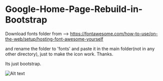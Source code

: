 # Google-Home-Page-Rebuild-in-Bootstrap
Download  fonts folder from -->
https://fontawesome.com/how-to-use/on-the-web/setup/hosting-font-awesome-yourself

and rename the folder to 'fonts' and paste it in the main folder(not in any other directory), just to make the icon work.
Thanks.

Its just bootstrap.

![Alt text](capture.png?raw=true "Screen View")

